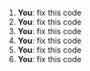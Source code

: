 1. **You**: fix this code
2. **You**: fix this code
3. **You**: fix this code
4. **You**: fix this code
5. **You**: fix this code
6. **You**: fix this code